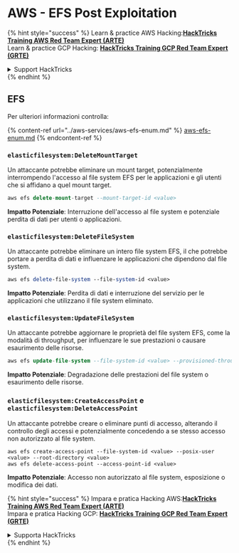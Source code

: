 # AWS - EFS Post Exploitation

{% hint style="success" %}
Learn & practice AWS Hacking:<img src="../../../.gitbook/assets/image (1) (1) (1) (1).png" alt="" data-size="line">[**HackTricks Training AWS Red Team Expert (ARTE)**](https://training.hacktricks.xyz/courses/arte)<img src="../../../.gitbook/assets/image (1) (1) (1) (1).png" alt="" data-size="line">\
Learn & practice GCP Hacking: <img src="../../../.gitbook/assets/image (2) (1).png" alt="" data-size="line">[**HackTricks Training GCP Red Team Expert (GRTE)**<img src="../../../.gitbook/assets/image (2) (1).png" alt="" data-size="line">](https://training.hacktricks.xyz/courses/grte)

<details>

<summary>Support HackTricks</summary>

* Check the [**subscription plans**](https://github.com/sponsors/carlospolop)!
* **Join the** 💬 [**Discord group**](https://discord.gg/hRep4RUj7f) or the [**telegram group**](https://t.me/peass) or **follow** us on **Twitter** 🐦 [**@hacktricks\_live**](https://twitter.com/hacktricks_live)**.**
* **Share hacking tricks by submitting PRs to the** [**HackTricks**](https://github.com/carlospolop/hacktricks) and [**HackTricks Cloud**](https://github.com/carlospolop/hacktricks-cloud) github repos.

</details>
{% endhint %}

## EFS

Per ulteriori informazioni controlla:

{% content-ref url="../aws-services/aws-efs-enum.md" %}
[aws-efs-enum.md](../aws-services/aws-efs-enum.md)
{% endcontent-ref %}

### `elasticfilesystem:DeleteMountTarget`

Un attaccante potrebbe eliminare un mount target, potenzialmente interrompendo l'accesso al file system EFS per le applicazioni e gli utenti che si affidano a quel mount target.
```sql
aws efs delete-mount-target --mount-target-id <value>
```
**Impatto Potenziale**: Interruzione dell'accesso al file system e potenziale perdita di dati per utenti o applicazioni.

### `elasticfilesystem:DeleteFileSystem`

Un attaccante potrebbe eliminare un intero file system EFS, il che potrebbe portare a perdita di dati e influenzare le applicazioni che dipendono dal file system.
```perl
aws efs delete-file-system --file-system-id <value>
```
**Impatto Potenziale**: Perdita di dati e interruzione del servizio per le applicazioni che utilizzano il file system eliminato.

### `elasticfilesystem:UpdateFileSystem`

Un attaccante potrebbe aggiornare le proprietà del file system EFS, come la modalità di throughput, per influenzare le sue prestazioni o causare esaurimento delle risorse.
```sql
aws efs update-file-system --file-system-id <value> --provisioned-throughput-in-mibps <value>
```
**Impatto Potenziale**: Degradazione delle prestazioni del file system o esaurimento delle risorse.

### `elasticfilesystem:CreateAccessPoint` e `elasticfilesystem:DeleteAccessPoint`

Un attaccante potrebbe creare o eliminare punti di accesso, alterando il controllo degli accessi e potenzialmente concedendo a se stesso accesso non autorizzato al file system.
```arduino
aws efs create-access-point --file-system-id <value> --posix-user <value> --root-directory <value>
aws efs delete-access-point --access-point-id <value>
```
**Impatto Potenziale**: Accesso non autorizzato al file system, esposizione o modifica dei dati.

{% hint style="success" %}
Impara e pratica Hacking AWS:<img src="../../../.gitbook/assets/image (1) (1) (1) (1).png" alt="" data-size="line">[**HackTricks Training AWS Red Team Expert (ARTE)**](https://training.hacktricks.xyz/courses/arte)<img src="../../../.gitbook/assets/image (1) (1) (1) (1).png" alt="" data-size="line">\
Impara e pratica Hacking GCP: <img src="../../../.gitbook/assets/image (2) (1).png" alt="" data-size="line">[**HackTricks Training GCP Red Team Expert (GRTE)**<img src="../../../.gitbook/assets/image (2) (1).png" alt="" data-size="line">](https://training.hacktricks.xyz/courses/grte)

<details>

<summary>Supporta HackTricks</summary>

* Controlla i [**piani di abbonamento**](https://github.com/sponsors/carlospolop)!
* **Unisciti al** 💬 [**gruppo Discord**](https://discord.gg/hRep4RUj7f) o al [**gruppo telegram**](https://t.me/peass) o **seguici** su **Twitter** 🐦 [**@hacktricks\_live**](https://twitter.com/hacktricks_live)**.**
* **Condividi trucchi di hacking inviando PR ai** [**HackTricks**](https://github.com/carlospolop/hacktricks) e [**HackTricks Cloud**](https://github.com/carlospolop/hacktricks-cloud) repos di github.

</details>
{% endhint %}
